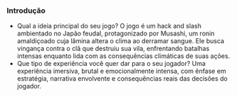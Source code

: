 ### Introdução
- Qual a ideia principal do seu jogo?
  O jogo é um hack and slash ambientado no Japão feudal, protagonizado por Musashi, um ronin amaldiçoado cuja lâmina altera o clima ao derramar sangue. Ele busca vingança contra o clã que destruiu sua vila, enfrentando batalhas intensas enquanto lida com as consequências climáticas de suas ações.
- Que tipo de experiência você quer dar para o seu jogador?
  Uma experiência imersiva, brutal e emocionalmente intensa, com ênfase em estratégia, narrativa envolvente e consequências reais das decisões do jogador.

    

